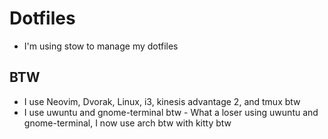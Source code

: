 # Dotfiles
* I'm using stow to manage my dotfiles

## BTW
* I use Neovim, Dvorak, Linux, i3, kinesis advantage 2, and tmux btw
* I use uwuntu and gnome-terminal btw - What a loser using uwuntu and gnome-terminal, I now use arch btw with kitty btw
